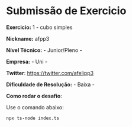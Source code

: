# Submissão de Exercicio

**Exercicio:** 1 - cubo simples

**Nickname:** afpp3

**Nível Técnico:** - Junior/Pleno -

**Empresa:** - Uni -

**Twitter**: https://twitter.com/afelipp3

**Dificuldade de Resolução:** - Baixa -

**Como rodar o desafio**:

Use o comando abaixo:

```bash
npx ts-node index.ts
```
